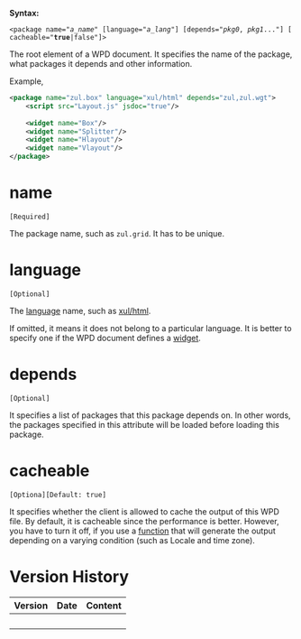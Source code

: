 **Syntax:**

`<package name="`*`a_name`*`" [language="`*`a_lang`*`"] [depends="`*`pkg0`*`, `*`pkg1`*`..."] [cacheable="`**`true`**`|false"]>`

The root element of a WPD document. It specifies the name of the
package, what packages it depends and other information.

Example,

``` xml
<package name="zul.box" language="xul/html" depends="zul,zul.wgt">
    <script src="Layout.js" jsdoc="true"/>
    
    <widget name="Box"/>
    <widget name="Splitter"/>
    <widget name="Hlayout"/>
    <widget name="Vlayout"/>
</package>
```

# name

`[Required]`

The package name, such as `zul.grid`. It has to be unique.

# language

`[Optional]`

The [language](ZUML_Reference/ZUML/Languages) name, such as
[xul/html](ZUML_Reference/ZUML/Languages/ZUL).

If omitted, it means it does not belong to a particular language. It is
better to specify one if the WPD document defines a
[widget](ZK_Client-side_Reference/Widget_Package_Descriptor/widget).

# depends

`[Optional]`

It specifies a list of packages that this package depends on. In other
words, the packages specified in this attribute will be loaded before
loading this package.

# cacheable

`[Optiona][Default: true]`

It specifies whether the client is allowed to cache the output of this
WPD file. By default, it is cacheable since the performance is better.
However, you have to turn it off, if you use a
[function](ZK_Client-side_Reference/Widget_Package_Descriptor/function)
that will generate the output depending on a varying condition (such as
Locale and time zone).

# Version History

| Version | Date | Content |
|---------|------|---------|
|         |      |         |
